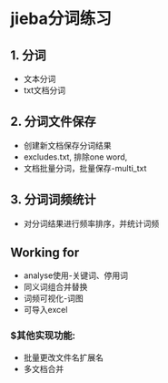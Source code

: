 # **jieba分词练习**  
## 1. 分词  
* 文本分词
* txt文档分词

## 2. 分词文件保存
- 创建新文档保存分词结果
- excludes.txt, 排除one word, 
- 文档批量分词，批量保存-multi_txt
## 3. 分词词频统计
* 对分词结果进行频率排序，并统计词频
## Working for 
- analyse使用-关键词、停用词
- 同义词组合并替换
- 词频可视化-词图
- 可导入excel  

[](这是Markdown注释代码&超链接) 

### $其他实现功能:  
- 批量更改文件名扩展名
- 多文档合并






